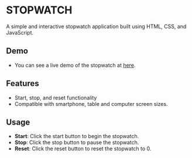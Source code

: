 # STOPWATCH

A simple and interactive stopwatch application built using HTML, CSS, and JavaScript.

## Demo
- You can see a live demo of the stopwatch at [here](https://tusharmalankiya.github.io/stop-watch/).

## Features
- Start, stop, and reset functionality
- Compatible with smartphone, table and computer screen sizes.

## Usage
- **Start**: Click the start button to begin the stopwatch.
- **Stop**: Click the stop button to pause the stopwatch.
- **Reset**: Click the reset button to reset the stopwatch to 0.

